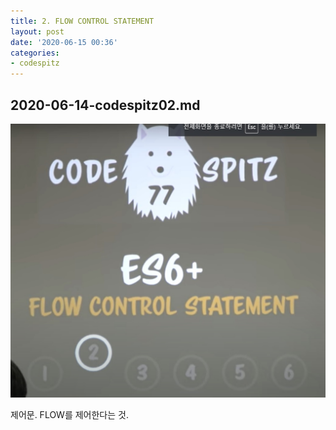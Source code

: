 ```yaml
---
title: 2. FLOW CONTROL STATEMENT
layout: post
date: '2020-06-15 00:36'
categories:
- codespitz
---
```


## 2020-06-14-codespitz02.md

![](/static/img/codespitz/image16.jpg)

제어문. FLOW를 제어한다는 것.